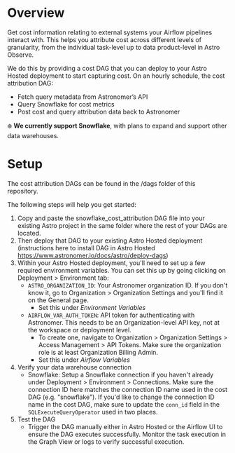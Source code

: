 Overview
========

Get cost information relating to external systems your Airflow pipelines interact with. This helps you attribute cost across different levels of granularity, from the individual task-level up to data product-level in Astro Observe.

We do this by providing a cost DAG that you can deploy to your Astro Hosted deployment to start capturing cost. On an hourly schedule, the cost attribution DAG:
- Fetch query metadata from Astronomer’s API
- Query Snowflake for cost metrics
- Post cost and query attribution data back to Astronomer

❄️ **We currently support Snowflake**, with plans to expand and support other data warehouses.

Setup
================
The cost attribution DAGs can be found in the /dags folder of this repository.

The following steps will help you get started:

1. Copy and paste the snowflake_cost_attribution DAG file into your existing Astro project in the same folder where the rest of your DAGs are located. 
2. Then deploy that DAG to your existing Astro Hosted deployment (instructions here to install DAG in Astro Hosted https://www.astronomer.io/docs/astro/deploy-dags)
3. Within your Astro Hosted deployment, you'll need to set up a few required environment variables. You can set this up by going clicking on Deployment > Environment tab:
    - `ASTRO_ORGANIZATION_ID`: Your Astronomer organization ID. If you don't know it, go to Organization > Organization Settings and you'll find it on the General page.
        - Set this under *Environment Variables*
    - `AIRFLOW_VAR_AUTH_TOKEN`: API token for authenticating with Astronomer. This needs to be an Organization-level API key, not at the workspace or deployment level.
        - To create one, navigate to Organization > Organization Settings > Access Management > API Tokens. Make sure the organization role is at least Organization Billing Admin.
        - Set this under *Airflow Variables*
4. Verify your data warehouse connection
    - Snowflake: Setup a Snowflake connection if you haven't already under Deployment > Environment > Connections. Make sure the connection ID here matches the connection ID name used in the cost DAG (e.g. "snowflake"). If you'd like to change the connection ID name in the cost DAG, make sure to update the `conn_id` field in the `SQLExecuteQueryOperator` used in two places.
5. Test the DAG
    - Trigger the DAG manually either in Astro Hosted or the Airflow UI to ensure the DAG executes successfully. Monitor the task execution in the Graph View or logs to verify successful execution.  

